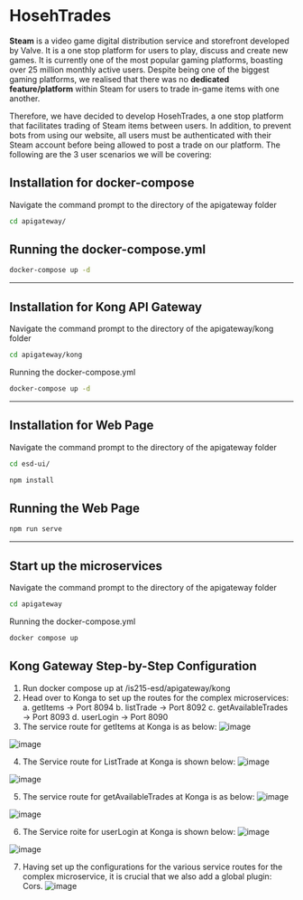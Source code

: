 # HosehTrades


**Steam** is a video game digital distribution service and storefront developed by Valve. It is a one stop platform for users to play, discuss and create new games. It is currently one of the most popular gaming platforms, boasting over 25 million monthly active users. Despite being one of the biggest gaming platforms, we realised that there was no **dedicated feature/platform** within Steam for users to trade in-game items with one another.

Therefore, we have decided to develop HosehTrades, a one stop platform that facilitates trading of Steam items between users. In addition, to prevent bots from using our website, all users must be authenticated with their Steam account before being allowed to post a trade on our platform. The following are the 3 user scenarios we will be covering:



## Installation for docker-compose

Navigate the command prompt to the directory of the apigateway folder

```bash
cd apigateway/ 
```

## Running the docker-compose.yml 

```bash
docker-compose up -d
```

****

## Installation for Kong API Gateway

Navigate the command prompt to the directory of the apigateway/kong folder

```bash
cd apigateway/kong
```

Running the docker-compose.yml
```bash
docker-compose up -d
```

****

## Installation for Web Page

Navigate the command prompt to the directory of the apigateway folder

```bash
cd esd-ui/
```

```bash
npm install
```

## Running the Web Page

```bash
npm run serve
```

****

## Start up the microservices 
Navigate the command prompt to the directory of the apigateway folder

```bash
cd apigateway
```
Running the docker-compose.yml
```bash
docker compose up
```


## Kong Gateway Step-by-Step Configuration 
1.	Run docker compose up at /is215-esd/apigateway/kong 
2.	Head over to Konga to set up the routes for the complex microservices: 
  a.	 getItems -> Port 8094
  b.	listTrade -> Port 8092
  c.	getAvailableTrades -> Port 8093
  d.	userLogin -> Port 8090
3.	The service route for getItems at Konga is as below: 
![image](https://user-images.githubusercontent.com/89075648/161684307-e78aafec-f58f-4751-a11d-040ee118a434.png)

![image](https://user-images.githubusercontent.com/89075648/161684430-b59aac4b-818c-4fac-9f07-5d0abe6ad554.png)


4. The Service route for ListTrade at Konga is shown below: 
![image](https://user-images.githubusercontent.com/89075648/161684485-8ce9fd95-8aba-48af-b0df-ead5e8060999.png)


![image](https://user-images.githubusercontent.com/89075648/161684504-4f191a40-2207-41f1-a29c-10e8aebf22a0.png)


5. The service route for getAvailableTrades at Konga is as below: 
![image](https://user-images.githubusercontent.com/89075648/161684566-9d649f81-ce5c-4b25-8002-fb361d2c664d.png)

![image](https://user-images.githubusercontent.com/89075648/161684588-14f099b9-beb8-492a-a7d3-1e33c36faee4.png)



6. The Service roite for userLogin at Konga is shown below: 
![image](https://user-images.githubusercontent.com/89075648/161684634-649b68f3-b5d5-4a9d-bb2d-73e6430a96f2.png)

![image](https://user-images.githubusercontent.com/89075648/161684656-8f3547a5-8279-41e1-bdbb-a88f9b80faae.png)

7. Having set up the configurations for the various service routes for the complex microservice, it is crucial that we also add a global plugin: Cors. 
![image](https://user-images.githubusercontent.com/89075648/161684766-8bda3ff6-974c-4c15-bd12-ca4b0b048dae.png)



